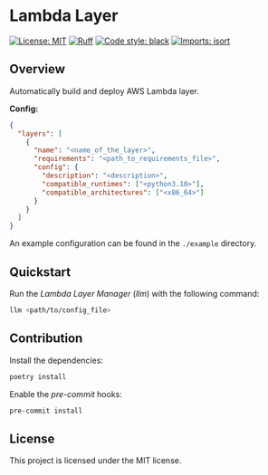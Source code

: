 # Lambda Layer

[![License: MIT](https://img.shields.io/badge/License-MIT-yellow.svg?style=flat-square)](https://opensource.org/licenses/MIT)
[![Ruff](https://img.shields.io/endpoint?url=https://raw.githubusercontent.com/charliermarsh/ruff/main/assets/badge/v1.json)](https://github.com/charliermarsh/ruff)
[![Code style: black](https://img.shields.io/badge/code%20style-black-000000.svg?style=flat-square)](https://github.com/psf/black)
[![Imports: isort](https://img.shields.io/badge/%20imports-isort-%231674b1?style=flat-square&labelColor=ef8336)](https://pycqa.github.io/isort/)

## Overview

Automatically build and deploy AWS Lambda layer.

**Config:**
```json
{
  "layers": [
    {
      "name": "<name_of_the_layer>",
      "requirements": "<path_to_requirements_file>",
      "config": {
        "description": "<description>",
        "compatible_runtimes": ["<python3.10>"],
        "compatible_architectures": ["<x86_64>"]
      }
    }
  ]
}
```

An example configuration can be found in the `./example` directory.

## Quickstart

Run the *Lambda Layer Manager* (*llm*) with the following command:
```bash
llm <path/to/config_file>
```

## Contribution

Install the dependencies:
```bash
poetry install
```

Enable the *pre-commit* hooks:
```bash
pre-commit install
```

## License

This project is licensed under the MIT license.
